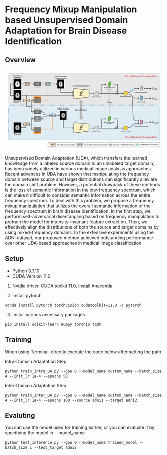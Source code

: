 # Frequency Mixup Manipulation based Unsupervised Domain Adaptation for Brain Disease Identification

## Overview
![architecture](./framework.png)

Unsupervised Domain Adaptation (UDA), which transfers the learned knowledge from a labeled source domain to an unlabeled target domain, has been widely utilized in various medical image analysis approaches. Recent advances in UDA have shown that manipulating the frequency domain between source and target distributions can significantly alleviate the domain shift problem. However, a potential drawback of these methods is the loss of semantic information in the low-frequency spectrum, which can make it difficult to consider semantic information across the entire frequency spectrum. To deal with this problem, we propose a frequency mixup manipulation that utilizes the overall semantic information of the frequency spectrum in brain disease identification. In the first step, we perform self-adversarial disentangling based on frequency manipulation to pretrain the model for intensity-invariant feature extraction. Then, we effectively align the distributions of both the source and target domains by using mixed-frequency domains. In the extensive experiments using the ADNI dataset, our proposed method achieved outstanding performance over other UDA-based approaches in medical image classification

## Setup

- Python 3.7.10
- CUDA Version 11.0

1. Nvidia driver, CUDA toolkit 11.0, install Anaconda.

2. Install pytorch
```
conda install pytorch torchvision cudatoolkit=11.0 -c pytorch
```

3. Install various necessary packages

```
pip install scikit-learn numpy torchio tqdm
```

## Training

When using Terminal, directly execute the code below after setting the path

Intra-Domain Adaptation Step

```
python train_intra_DA.py --gpu 0 --model_name custom_name --batch_size 4 --init_lr 1e-4 --epochs 50
```

Inter-Domain Adaptation Step

```
python train_inter_DA.py --gpu 0 --model_name custom_name --batch_size 4 --init_lr 1e-4 --epochs 100 --source adni1 --target adni2
```


## Evaluting

You can use the model used for training earlier, or you can evaluate it by specifying the model in --model_name

```
python test_inference.py --gpu 0 --model_name trained_model --batch_size 1 --test_target adni2
```
